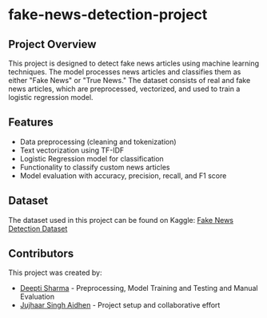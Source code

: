 # fake-news-detection-project

## Project Overview
This project is designed to detect fake news articles using machine learning techniques. The model processes news articles and classifies them as either "Fake News" or "True News." The dataset consists of real and fake news articles, which are preprocessed, vectorized, and used to train a logistic regression model.

## Features
- Data preprocessing (cleaning and tokenization)
- Text vectorization using TF-IDF
- Logistic Regression model for classification
- Functionality to classify custom news articles
- Model evaluation with accuracy, precision, recall, and F1 score

## Dataset
The dataset used in this project can be found on Kaggle: [Fake News Detection Dataset](https://www.kaggle.com/datasets/bhavikjikadara/fake-news-detection)

## Contributors
This project was created by:
- [Deepti Sharma](https://github.com/deeptisharma1465) - Preprocessing, Model Training and Testing and Manual Evaluation
- [Jujhaar Singh Aidhen](https://github.com/JSA-Masterchief) - Project setup and collaborative effort
